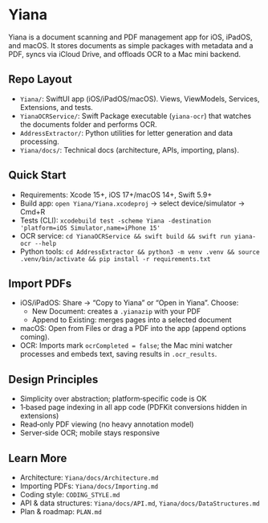 # Yiana

Yiana is a document scanning and PDF management app for iOS, iPadOS, and macOS. It stores documents as simple packages with metadata and a PDF, syncs via iCloud Drive, and offloads OCR to a Mac mini backend.

## Repo Layout
- `Yiana/`: SwiftUI app (iOS/iPadOS/macOS). Views, ViewModels, Services, Extensions, and tests.
- `YianaOCRService/`: Swift Package executable (`yiana-ocr`) that watches the documents folder and performs OCR.
- `AddressExtractor/`: Python utilities for letter generation and data processing.
- `Yiana/docs/`: Technical docs (architecture, APIs, importing, plans).

## Quick Start
- Requirements: Xcode 15+, iOS 17+/macOS 14+, Swift 5.9+
- Build app: `open Yiana/Yiana.xcodeproj` → select device/simulator → Cmd+R
- Tests (CLI): `xcodebuild test -scheme Yiana -destination 'platform=iOS Simulator,name=iPhone 15'`
- OCR service: `cd YianaOCRService && swift build && swift run yiana-ocr --help`
- Python tools: `cd AddressExtractor && python3 -m venv .venv && source .venv/bin/activate && pip install -r requirements.txt`

## Import PDFs
- iOS/iPadOS: Share → “Copy to Yiana” or “Open in Yiana”. Choose:
  - New Document: creates a `.yianazip` with your PDF
  - Append to Existing: merges pages into a selected document
- macOS: Open from Files or drag a PDF into the app (append options coming).
- OCR: Imports mark `ocrCompleted = false`; the Mac mini watcher processes and embeds text, saving results in `.ocr_results`.

## Design Principles
- Simplicity over abstraction; platform‑specific code is OK
- 1‑based page indexing in all app code (PDFKit conversions hidden in extensions)
- Read‑only PDF viewing (no heavy annotation model)
- Server‑side OCR; mobile stays responsive

## Learn More
- Architecture: `Yiana/docs/Architecture.md`
- Importing PDFs: `Yiana/docs/Importing.md`
- Coding style: `CODING_STYLE.md`
- API & data structures: `Yiana/docs/API.md`, `Yiana/docs/DataStructures.md`
- Plan & roadmap: `PLAN.md`

